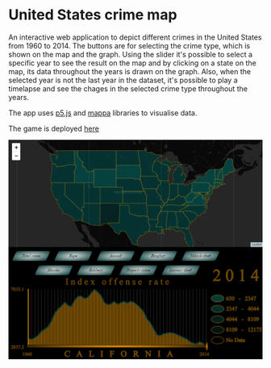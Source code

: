 # United States crime map

An interactive web application to depict different crimes in the United States from 1960 to 2014. The buttons are for selecting the crime type, which is shown on the map and the graph. Using the slider it's possible to select a specific year to see the result on the map and by clicking on a state on the map, its data throughout the years is drawn on the graph. Also, when the selected year is not the last year in the dataset, it's possible to play a timelapse and see the chages in the selected crime type throughout the years.

The app uses [p5.js](https://p5js.org/) and [mappa](https://mappa.js.org/docs/tldr-p5.html) libraries to visualise data.

The game is deployed [here](https://khholst.github.io/US-crime-map/)
 
![Snipshot of the application](us-crime.png "Snipshot of the app")
